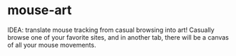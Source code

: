 # mouse-art
IDEA: translate mouse tracking from casual browsing into art! Casually browse one of your favorite sites, and in another tab, there will be a canvas of all your mouse movements. 
